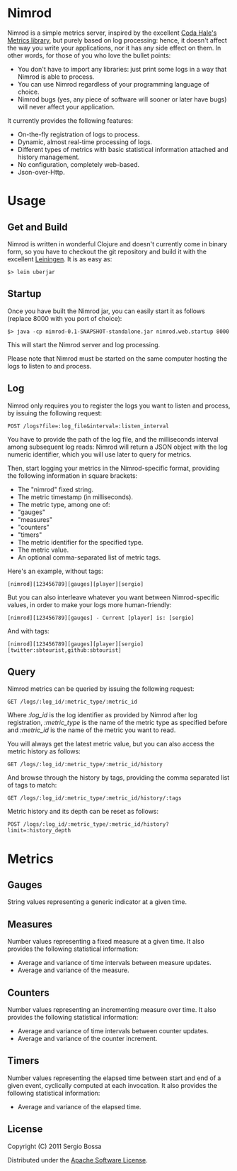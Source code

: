 # Nimrod

Nimrod is a simple metrics server, inspired by the excellent [Coda Hale's Metrics library](https://github.com/codahale/metrics/), but purely based on log processing:
hence, it doesn't affect the way you write your applications, nor it has any side effect on them.
In other words, for those of you who love the bullet points:

* You don't have to import any libraries: just print some logs in a way that Nimrod is able to process.
* You can use Nimrod regardless of your programming language of choice.
* Nimrod bugs (yes, any piece of software will sooner or later have bugs) will never affect your application.

It currently provides the following features:

* On-the-fly registration of logs to process.
* Dynamic, almost real-time processing of logs.
* Different types of metrics with basic statistical information attached and history management.
* No configuration, completely web-based.
* Json-over-Http.

# Usage

## Get and Build

Nimrod is written in wonderful Clojure and doesn't currently come in binary form, so you have to checkout the git repository and build it with the excellent [Leiningen](http://github.com/technomancy/leiningen).
It is as easy as:

    $> lein uberjar

## Startup

Once you have built the Nimrod jar, you can easily start it as follows (replace 8000 with you port of choice):

    $> java -cp nimrod-0.1-SNAPSHOT-standalone.jar nimrod.web.startup 8000

This will start the Nimrod server and log processing.

Please note that Nimrod must be started on the same computer hosting the logs to listen to and process.

## Log

Nimrod only requires you to register the logs you want to listen and process, by issuing the following request:

    POST /logs?file=:log_file&interval=:listen_interval

You have to provide the path of the log file, and the milliseconds interval among subsequent log reads: Nimrod will return a JSON object with the log numeric identifier,
which you will use later to query for metrics.

Then, start logging your metrics in the Nimrod-specific format, providing the following information in square brackets:

* The "nimrod" fixed string.
* The metric timestamp (in milliseconds).
* The metric type, among one of:
 * "gauges"
 * "measures"
 * "counters"
 * "timers"
* The metric identifier for the specified type.
* The metric value.
* An optional comma-separated list of metric tags.

Here's an example, without tags:

    [nimrod][123456789][gauges][player][sergio]

But you can also interleave whatever you want between Nimrod-specific values, in order to make your logs more human-friendly:

    [nimrod][123456789][gauges] - Current [player] is: [sergio]

And with tags:

    [nimrod][123456789][gauges][player][sergio][twitter:sbtourist,github:sbtourist]

## Query

Nimrod metrics can be queried by issuing the following request:

    GET /logs/:log_id/:metric_type/:metric_id

Where *:log_id* is the log identifier as provided by Nimrod after log registration, *:metric_type* is the name of the metric type as specified before and
*:metric_id* is the name of the metric you want to read.

You will always get the latest metric value, but you can also access the metric history as follows:

    GET /logs/:log_id/:metric_type/:metric_id/history

And browse through the history by tags, providing the comma separated list of tags to match:

    GET /logs/:log_id/:metric_type/:metric_id/history/:tags

Metric history and its depth can be reset as follows:

    POST /logs/:log_id/:metric_type/:metric_id/history?limit=:history_depth

# Metrics

## Gauges

String values representing a generic indicator at a given time.

## Measures

Number values representing a fixed measure at a given time.
It also provides the following statistical information:

* Average and variance of time intervals between measure updates.
* Average and variance of the measure.

## Counters

Number values representing an incrementing measure over time.
It also provides the following statistical information:

* Average and variance of time intervals between counter updates.
* Average and variance of the counter increment.

## Timers

Number values representing the elapsed time between start and end of a given event, cyclically computed at each invocation.
It also provides the following statistical information:

* Average and variance of the elapsed time.

## License

Copyright (C) 2011 Sergio Bossa

Distributed under the [Apache Software License](http://www.apache.org/licenses/LICENSE-2.0.html).
